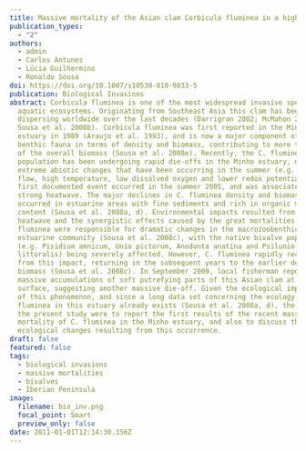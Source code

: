 ```yaml
---
title: Massive mortality of the Asian clam Corbicula fluminea in a highly invaded area
publication_types:
  - "2"
authors:
  - admin
  - Carlos Antunes
  - Lúcia Guilhermino
  - Ronaldo Sousa
doi: https://doi.org/10.1007/s10530-010-9833-5
publication: Biological Invasions
abstract: Corbicula fluminea is one of the most widespread invasive species in
  aquatic ecosystems. Originating from Southeast Asia this clam has been
  dispersing worldwide over the last decades (Darrigran 2002; McMahon 2002;
  Sousa et al. 2008b). Corbicula fluminea was first reported in the Minho
  estuary in 1989 (Araujo et al. 1993), and is now a major component of the
  benthic fauna in terms of density and biomass, contributing to more than 95%
  of the overall biomass (Sousa et al. 2008e). Recently, the C. fluminea
  population has been undergoing rapid die-offs in the Minho estuary, due to
  extreme abiotic changes that have been occurring in the summer (e.g. low river
  flow, high temperature, low dissolved oxygen and lower redox potential). The
  first documented event occurred in the summer 2005, and was associated with a
  strong heatwave. The major declines in C. fluminea density and biomass
  occurred in estuarine areas with fine sediments and rich in organic matter
  content (Sousa et al. 2008a, d). Environmental impacts resulted from the 2005
  heatwave and the synergistic effects caused by the great mortalities of C.
  fluminea were responsible for dramatic changes in the macrozoobenthic
  estuarine community (Sousa et al. 2008c), with the native bivalve populations
  (e.g. Pisidium amnicum, Unio pictorum, Anodonta anatina and Psilunio
  littoralis) being severely affected. However, C. fluminea rapidly recovered
  from this impact, returning in the subsequent years to the earlier density and
  biomass (Sousa et al. 2008c). In September 2009, local fisherman reported
  massive accumulations of soft putrefying parts of this Asian clam at the water
  surface, suggesting another massive die-off. Given the ecological importance
  of this phenomenon, and since a long data set concerning the ecology of C.
  fluminea in this estuary already exists (Sousa et al. 2008a, d), the aims of
  the present study were to report the first results of the recent massive
  mortality of C. fluminea in the Minho estuary, and also to discuss the
  ecological changes resulting from this occurrence.
draft: false
featured: false
tags:
  - biological invasions
  - massive mortalities
  - bivalves
  - Iberian Peninsula
image:
  filename: bio_inv.png
  focal_point: Smart
  preview_only: false
date: 2011-01-01T12:14:30.156Z
---
```

